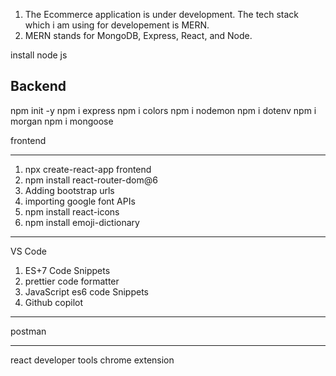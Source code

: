 1. The Ecommerce application is under development. The tech stack which i am using for developement is MERN.
2. MERN stands for MongoDB, Express, React, and Node.

install node js

## Backend

npm init -y
npm i express
npm i colors
npm i nodemon
npm i dotenv
npm i morgan
npm i mongoose

frontend

---

1. npx create-react-app frontend
2. npm install react-router-dom@6
3. Adding bootstrap urls
4. importing google font APIs
5. npm install react-icons
6. npm install emoji-dictionary

---

VS Code

1.  ES+7 Code Snippets
2.  prettier code formatter
3.  JavaScript es6 code Snippets
4.  Github copilot

---

postman

---

react developer tools chrome extension
